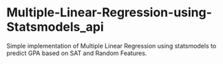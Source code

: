 # Multiple-Linear-Regression-using-Statsmodels_api
Simple implementation of Multiple Linear Regression using statsmodels to predict GPA based on SAT and Random Features.
